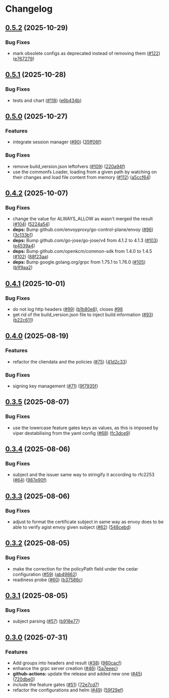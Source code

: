 # Changelog

## [0.5.2](https://github.com/openkcm/extauthz/compare/v0.5.1...v0.5.2) (2025-10-29)


### Bug Fixes

* mark obsolete configs as deprecated instead of removing them ([#122](https://github.com/openkcm/extauthz/issues/122)) ([e767279](https://github.com/openkcm/extauthz/commit/e76727913448c0c0266e2fe927dfa8223c8daea5))

## [0.5.1](https://github.com/openkcm/extauthz/compare/v0.5.0...v0.5.1) (2025-10-28)


### Bug Fixes

* tests and chart ([#118](https://github.com/openkcm/extauthz/issues/118)) ([e6b434b](https://github.com/openkcm/extauthz/commit/e6b434b6ee0ece9a7844473306c0ae81c84ebaf3))

## [0.5.0](https://github.com/openkcm/extauthz/compare/v0.4.2...v0.5.0) (2025-10-27)


### Features

* integrate session manager ([#90](https://github.com/openkcm/extauthz/issues/90)) ([35ff06f](https://github.com/openkcm/extauthz/commit/35ff06f08d36cfc5a7a1afa8809c383d67e6c28d))


### Bug Fixes

* remove build_version.json leftofvers ([#109](https://github.com/openkcm/extauthz/issues/109)) ([220a94f](https://github.com/openkcm/extauthz/commit/220a94fcbe9e018a0380e4be8f872fbb41425eaf))
* use the commonfs Loader, loading from a given path by watching on their changes and load file content from memory ([#112](https://github.com/openkcm/extauthz/issues/112)) ([a5ccf64](https://github.com/openkcm/extauthz/commit/a5ccf648f3caf0a86c05f8017c8dc1eb66916469))

## [0.4.2](https://github.com/openkcm/extauthz/compare/v0.4.1...v0.4.2) (2025-10-07)


### Bug Fixes

* change the value for ALWAYS_ALLOW as wasn't merged the result ([#104](https://github.com/openkcm/extauthz/issues/104)) ([5224a54](https://github.com/openkcm/extauthz/commit/5224a54635e6fe47c95856794737efaf1340474f))
* **deps:** Bump github.com/envoyproxy/go-control-plane/envoy ([#96](https://github.com/openkcm/extauthz/issues/96)) ([3c133b1](https://github.com/openkcm/extauthz/commit/3c133b14accb8b54229d4f07df4198b0d798b681))
* **deps:** Bump github.com/go-jose/go-jose/v4 from 4.1.2 to 4.1.3 ([#103](https://github.com/openkcm/extauthz/issues/103)) ([e4539a4](https://github.com/openkcm/extauthz/commit/e4539a442d71050e32222067d11137f0e0c42770))
* **deps:** Bump github.com/openkcm/common-sdk from 1.4.0 to 1.4.5 ([#102](https://github.com/openkcm/extauthz/issues/102)) ([88f23aa](https://github.com/openkcm/extauthz/commit/88f23aaad4abffa34536ab25f28717c241ef6a81))
* **deps:** Bump google.golang.org/grpc from 1.75.1 to 1.76.0 ([#105](https://github.com/openkcm/extauthz/issues/105)) ([b1f9aa2](https://github.com/openkcm/extauthz/commit/b1f9aa28d2fe586de25490a0029cec0ee1939439))

## [0.4.1](https://github.com/openkcm/extauthz/compare/v0.4.0...v0.4.1) (2025-10-01)


### Bug Fixes

* do not log http headers ([#99](https://github.com/openkcm/extauthz/issues/99)) ([b1b80e6](https://github.com/openkcm/extauthz/commit/b1b80e65f60da0d3c389714b37f858747e763cce)), closes [#98](https://github.com/openkcm/extauthz/issues/98)
* get rid of the build_version.json file to inject build information ([#93](https://github.com/openkcm/extauthz/issues/93)) ([b22c611](https://github.com/openkcm/extauthz/commit/b22c6113f113c73ea6bcf255f270d9ff8012fe6c))

## [0.4.0](https://github.com/openkcm/extauthz/compare/v0.3.5...v0.4.0) (2025-08-19)


### Features

* refactor the cliendata and the policies ([#75](https://github.com/openkcm/extauthz/issues/75)) ([41d2c33](https://github.com/openkcm/extauthz/commit/41d2c33e698ca212b307f63a23aeaeb66dcc2377))


### Bug Fixes

* signing key management ([#71](https://github.com/openkcm/extauthz/issues/71)) ([9f7935f](https://github.com/openkcm/extauthz/commit/9f7935fd4011d369b427b805f6c91af948377a11))

## [0.3.5](https://github.com/openkcm/extauthz/compare/v0.3.4...v0.3.5) (2025-08-07)


### Bug Fixes

* use the lowercase feature gates keys as values, as this is imposed by viper destabilising from the yaml config ([#68](https://github.com/openkcm/extauthz/issues/68)) ([fc3dce9](https://github.com/openkcm/extauthz/commit/fc3dce91576442fa529839131ceae1e36042fd35))

## [0.3.4](https://github.com/openkcm/extauthz/compare/v0.3.3...v0.3.4) (2025-08-06)


### Bug Fixes

* subject and the issuer same way to stringify it according to rfc2253 ([#64](https://github.com/openkcm/extauthz/issues/64)) ([987e90f](https://github.com/openkcm/extauthz/commit/987e90f5079e710a5a0b2b7a26b56cc008c25ab9))

## [0.3.3](https://github.com/openkcm/extauthz/compare/v0.3.2...v0.3.3) (2025-08-06)


### Bug Fixes

* adjust to format the certificate subject in same way as envoy does to be able to verify agist envoy given subject ([#62](https://github.com/openkcm/extauthz/issues/62)) ([548cebd](https://github.com/openkcm/extauthz/commit/548cebd08c433c550f16c468040afcd0b1e812fe))

## [0.3.2](https://github.com/openkcm/extauthz/compare/v0.3.1...v0.3.2) (2025-08-05)


### Bug Fixes

* make the correction for the policyPath field under the cedar configuration ([#59](https://github.com/openkcm/extauthz/issues/59)) ([ab49862](https://github.com/openkcm/extauthz/commit/ab498620212151f9ed372d76df6fe6bef41f4de5))
* readiness probe ([#60](https://github.com/openkcm/extauthz/issues/60)) ([b37586c](https://github.com/openkcm/extauthz/commit/b37586c80dce3a58fde7910d8d910316da06620e))

## [0.3.1](https://github.com/openkcm/extauthz/compare/v0.3.0...v0.3.1) (2025-08-05)


### Bug Fixes

* subject parsing ([#57](https://github.com/openkcm/extauthz/issues/57)) ([b918e77](https://github.com/openkcm/extauthz/commit/b918e77baa42744c7abe675cb03d0c29916abe05))

## [0.3.0](https://github.com/openkcm/extauthz/compare/v0.2.3...v0.3.0) (2025-07-31)


### Features

* Add groups into headers and result ([#38](https://github.com/openkcm/extauthz/issues/38)) ([980cacf](https://github.com/openkcm/extauthz/commit/980cacf8ec78fde3e201e3dfdd0af28f12279131))
* enhance the grpc server creation ([#46](https://github.com/openkcm/extauthz/issues/46)) ([5a7eeec](https://github.com/openkcm/extauthz/commit/5a7eeec06f2b670f053aead099f6d72ee396bf4f))
* **github-actions:** update the release and added new one ([#45](https://github.com/openkcm/extauthz/issues/45)) ([720dbe0](https://github.com/openkcm/extauthz/commit/720dbe05f970d02e8832db3bf698babdabacad16))
* include the feature gates ([#51](https://github.com/openkcm/extauthz/issues/51)) ([72e7cd7](https://github.com/openkcm/extauthz/commit/72e7cd7c67b56e11c53bf2c5ead0e3bded568507))
* refactor the configurations and helm ([#49](https://github.com/openkcm/extauthz/issues/49)) ([59f29ef](https://github.com/openkcm/extauthz/commit/59f29efb6d842d54f65d316a2b23b7842d588674))
